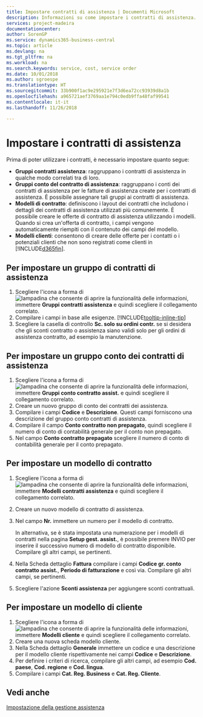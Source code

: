 ```yaml
---
title: Impostare contratti di assistenza | Documenti Microsoft
description: Informazioni su come impostare i contratti di assistenza.
services: project-madeira
documentationcenter: 
author: SorenGP
ms.service: dynamics365-business-central
ms.topic: article
ms.devlang: na
ms.tgt_pltfrm: na
ms.workload: na
ms.search.keywords: service, cost, service order
ms.date: 10/01/2018
ms.author: sgroespe
ms.translationtype: HT
ms.sourcegitcommit: 33b900f1ac9e295921e7f3d6ea72cc93939d8a1b
ms.openlocfilehash: a965721aef3769aa1e794c0edb9ffa48faf99541
ms.contentlocale: it-it
ms.lasthandoff: 11/26/2018

---
```


# <a name="set-up-service-contracts"></a>Impostare i contratti di assistenza
Prima di poter utilizzare i contratti, è necessario impostare quanto segue: 

* **Gruppi contratti assistenza**: raggruppano i contratti di assistenza in qualche modo correlati tra di loro.
* **Gruppi conto del contratto di assistenza**: raggruppano i conti dei contratti di assistenza per le fatture di assistenza create per i contratti di assistenza. È possibile assegnare tali gruppi ai contratti di assistenza.  
* **Modelli di contratto**: definiscono i layout dei contratti che includono i dettagli dei contratti di assistenza utilizzati più comunemente. È possibile creare le offerte di contratto di assistenza utilizzando i modelli. Quando si crea un'offerta di contratto, i campi vengono automaticamente riempiti con il contenuto dei campi del modello.
* **Modelli clienti**: consentono di creare delle offerte per i contatti o i potenziali clienti che non sono registrati come clienti in [!INCLUDE[d365fin](includes/d365fin_md.md)].  

## <a name="to-set-up-a-service-contract-group"></a>Per impostare un gruppo di contratti di assistenza  
1. Scegliere l'icona a forma di ![lampadina che consente di aprire la funzionalità delle informazioni](media/ui-search/search_small.png "Informazioni sull'operazione che si desidera eseguire"), immettere **Gruppi contratti assistenza** e quindi scegliere il collegamento correlato.  
2. Compilare i campi in base alle esigenze. [!INCLUDE[tooltip-inline-tip](includes/tooltip-inline-tip_md.md)]
3. Scegliere la casella di controllo **Sc. solo su ordini contr.** se si desidera che gli sconti contratto o assistenza siano validi solo per gli ordini di assistenza contratto, ad esempio la manutenzione.  

## <a name="to-set-up-a-service-contract-account-group"></a>Per impostare un gruppo conto dei contratti di assistenza  
1. Scegliere l'icona a forma di ![lampadina che consente di aprire la funzionalità delle informazioni](media/ui-search/search_small.png "Informazioni sull'operazione che si desidera eseguire"), immettere **Gruppi conto contratto assist.** e quindi scegliere il collegamento correlato.  
2. Creare un nuovo gruppo di conto dei contratti dei assistenza.   
3. Compilare i campi **Codice** e **Descrizione**. Questi campi forniscono una descrizione del gruppo conto contratti di assistenza.  
4. Compilare il campo **Conto contratto non prepagato**, quindi scegliere il numero di conto di contabilità generale per il conto non prepagato.  
5. Nel campo **Conto contratto prepagato** scegliere il numero di conto di contabilità generale per il conto prepagato.  

## <a name="to-set-up-a-contract-template"></a>Per impostare un modello di contratto  
1. Scegliere l'icona a forma di ![lampadina che consente di aprire la funzionalità delle informazioni](media/ui-search/search_small.png "Informazioni sull'operazione che si desidera eseguire"), immettere **Modelli contratti assistenza** e quindi scegliere il collegamento correlato.  
2. Creare un nuovo modello di contratto di assistenza.  
3. Nel campo **Nr.** immettere un numero per il modello di contratto.  
  
     In alternativa, se è stata impostata una numerazione per i modelli di contratti nella pagina **Setup gest. assist.**, è possibile premere INVIO per inserire il successivo numero di modello di contratto disponibile. Compilare gli altri campi, se pertinenti.  
  
4. Nella Scheda dettaglio **Fattura** compilare i campi **Codice gr. conto contratto assist.**, **Periodo di fatturazione** e così via. Compilare gli altri campi, se pertinenti.  
5. Scegliere l'azione **Sconti assistenza** per aggiungere sconti contrattuali.  

## <a name="to-set-up-a-customer-template"></a>Per impostare un modello di cliente  
1. Scegliere l'icona a forma di ![lampadina che consente di aprire la funzionalità delle informazioni](media/ui-search/search_small.png "Informazioni sull'operazione che si desidera eseguire"), immettere **Modelli cliente** e quindi scegliere il collegamento correlato.  
2. Creare una nuova scheda modello cliente.  
3. Nella Scheda dettaglio **Generale** immettere un codice e una descrizione per il modello cliente rispettivamente nei campi **Codice** e **Descrizione**. 
4. Per definire i criteri di ricerca, compilare gli altri campi, ad esempio **Cod. paese**, **Cod. regione** e **Cod. lingua**.  
5. Compilare i campi **Cat. Reg. Business** e **Cat. Reg. Cliente**.  

## <a name="see-also"></a>Vedi anche
[Impostazione della gestione assistenza](service-setup-service.md)
